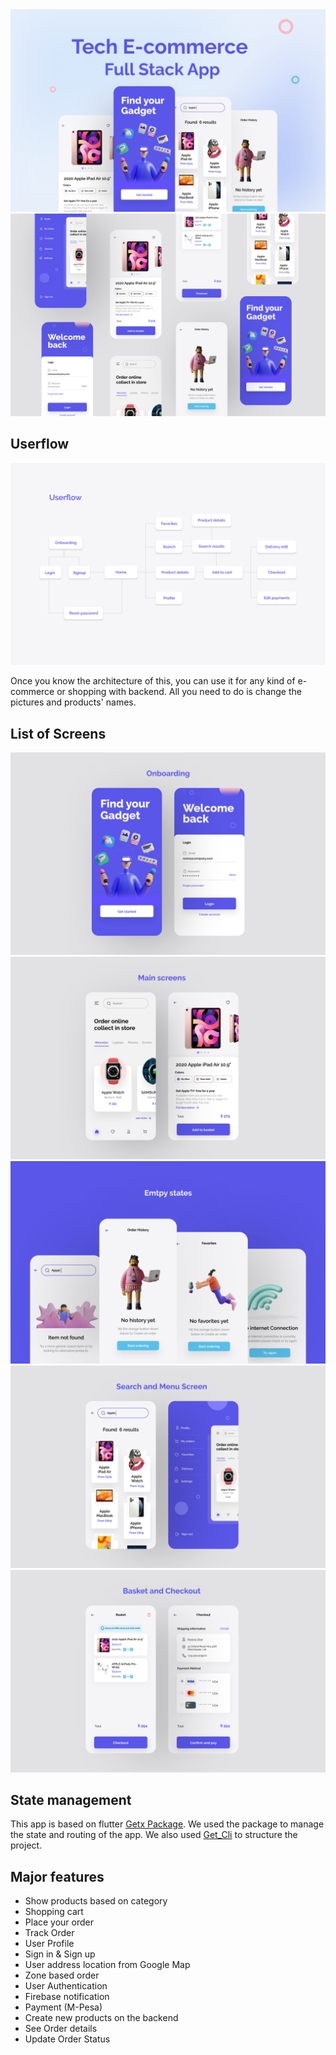 

<img src='images/presentation_images/Presentation 1.svg'>
<img src='images/presentation_images/Presentation 2.svg'>

## Userflow
<img src='images/presentation_images/Presentation 3.svg'>

Once you know the architecture of this, you can use it for any kind of e-commerce or shopping with backend. All you need to do is change the pictures and products' names.
## List of Screens
<img src='images/presentation_images/Presentation 4.svg'>
<img src='images/presentation_images/Presentation 5.svg'>
<img src='images/presentation_images/Presentation 6.svg'>
<img src='images/presentation_images/Presentation 7.svg'>

<img src='images/presentation_images/Presentation 8.svg'>

## State management
This app is based on flutter <a href="https://pub.dev/packages/get">Getx Package</a>. We used the package to manage the state and routing of the app. 
We also used <a href="https://pub.dev/packages/get_cli">Get_Cli</a> to structure the project.

## Major features
<ul>
  <li> Show products based on category</li>
  <li> Shopping cart </li>
  <li> Place your order</li>
  <li> Track Order</li>
  <li> User Profile</li>
  <li> Sign in & Sign up</li>
  <li> User address location from Google Map</li>
  <li> Zone based order</li>
  <li> User Authentication</li>
  <li> Firebase notification</li>
  <li> Payment (M-Pesa)</li>
  <li> Create new products on the backend</li>
  <li> See Order details</li>
  <li> Update Order Status</li>
</ul>
